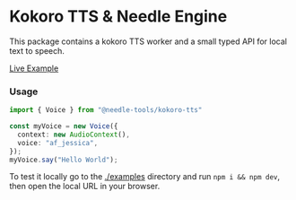 # Kokoro TTS & Needle Engine

This package contains a kokoro TTS worker and a small typed API for local text to speech.   

[Live Example](https://needle-engine.github.io/kokoro-tts/)

### Usage

```ts
import { Voice } from "@needle-tools/kokoro-tts"

const myVoice = new Voice({
  context: new AudioContext(),
  voice: "af_jessica",
});
myVoice.say("Hello World");
```


To test it locally go to the [./examples](/examples/) directory and run `npm i && npm dev`, then open the local URL in your browser.
